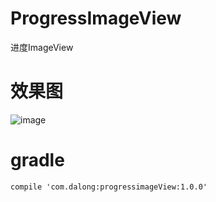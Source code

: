 # ProgressImageView
进度ImageView


# 效果图
![image](https://github.com/dalong982242260/ProgressImageView/blob/master/gif/progressImageview.gif?raw=true)

# gradle

    compile 'com.dalong:progressimageView:1.0.0'